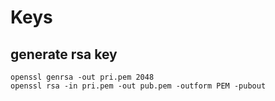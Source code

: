 # Keys

## generate rsa key
```
openssl genrsa -out pri.pem 2048
openssl rsa -in pri.pem -out pub.pem -outform PEM -pubout
```